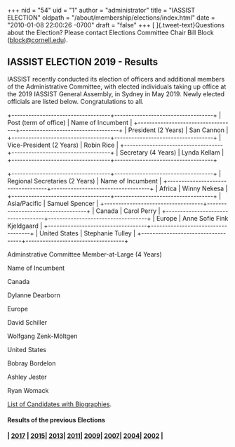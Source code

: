 +++
nid = "54"
uid = "1"
author = "administrator"
title = "IASSIST ELECTION"
oldpath = "/about/membership/elections/index.html"
date = "2010-01-08 22:00:26 -0700"
draft = "false"
+++
[ ]{.tweet-text}Questions about the Election? Please contact Elections
Committee Chair Bill Block (block@cornell.edu).

IASSIST ELECTION 2019 - Results
-------------------------------

IASSIST recently conducted its election of officers and additional
members of the Administrative Committee, with elected individuals taking
up office at the 2019 IASSIST General Assembly, in Sydney in May 2019.
Newly elected officials are listed below. Congratulations to all.

+-----------------------------------+-----------------------------------+
| Post (term of office)             | Name of Incumbent                 |
+-----------------------------------+-----------------------------------+
| President (2 Years)               | San Cannon                        |
+-----------------------------------+-----------------------------------+
| Vice-President (2 Years)          | Robin Rice                        |
+-----------------------------------+-----------------------------------+
| Secretary (4 Years)               | Lynda Kellam                      |
+-----------------------------------+-----------------------------------+

+-----------------------------------+-----------------------------------+
| Regional Secretaries (2 Years)    | Name of Incumbent                 |
+-----------------------------------+-----------------------------------+
| Africa                            | Winny Nekesa                      |
+-----------------------------------+-----------------------------------+
| Asia/Pacific                      | Samuel Spencer                    |
+-----------------------------------+-----------------------------------+
| Canada                            | Carol Perry                       |
+-----------------------------------+-----------------------------------+
| Europe                            | Anne Sofie Fink Kjeldgaard        |
+-----------------------------------+-----------------------------------+
| United States                     | Stephanie Tulley                  |
+-----------------------------------+-----------------------------------+

Adminstrative Committee Member-at-Large
(4 Years)

Name of Incumbent

Canada

Dylanne Dearborn

Europe

David Schiller

Wolfgang Zenk-Möltgen

United States

Bobray Bordelon

Ashley Jester

Ryan Womack

[List of Candidates with
Biographies](https://iassistdata.org/about/2019-election-bios "2019 Elections Candidates and Biographies").

#### Results of the previous Elections

**| [2017](https://iassistdata.org/about/iassist-election-2017-results)
| [2015](https://iassistdata.org/about/iassist-election-2015-results)|
[2013](https://iassistdata.org/about/iassist-election-2013-results)|
[2011](https://iassistdata.org/about/iassist-election-2011-results)|
[2009](http://www.iassistdata.org/about/iassist-election-2009-results)|
[2007](https://iassistdata.org/about/elections/2007/index.html)|
[2004](https://iassistdata.org/about/elections/2004/index.html)|
[2002](https://iassistdata.org/about/elections/2002/index.html) |**

 
